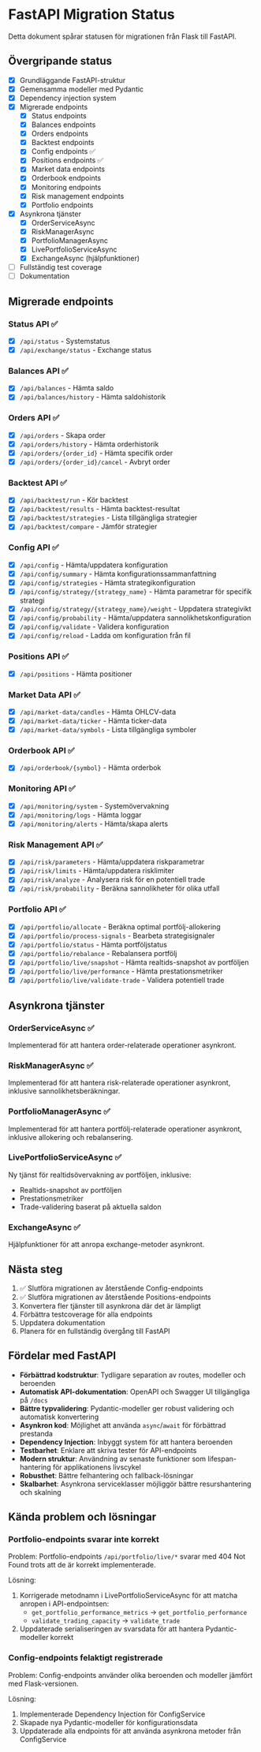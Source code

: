# FastAPI Migration Status

Detta dokument spårar statusen för migrationen från Flask till FastAPI.

## Övergripande status

- [x] Grundläggande FastAPI-struktur
- [x] Gemensamma modeller med Pydantic
- [x] Dependency injection system
- [x] Migrerade endpoints
  - [x] Status endpoints
  - [x] Balances endpoints
  - [x] Orders endpoints
  - [x] Backtest endpoints
  - [x] Config endpoints ✅
  - [x] Positions endpoints ✅
  - [x] Market data endpoints
  - [x] Orderbook endpoints
  - [x] Monitoring endpoints
  - [x] Risk management endpoints
  - [x] Portfolio endpoints
- [x] Asynkrona tjänster
  - [x] OrderServiceAsync
  - [x] RiskManagerAsync
  - [x] PortfolioManagerAsync
  - [x] LivePortfolioServiceAsync
  - [x] ExchangeAsync (hjälpfunktioner)
- [ ] Fullständig test coverage
- [ ] Dokumentation

## Migrerade endpoints

### Status API ✅

- [x] `/api/status` - Systemstatus
- [x] `/api/exchange/status` - Exchange status

### Balances API ✅

- [x] `/api/balances` - Hämta saldo
- [x] `/api/balances/history` - Hämta saldohistorik

### Orders API ✅

- [x] `/api/orders` - Skapa order
- [x] `/api/orders/history` - Hämta orderhistorik
- [x] `/api/orders/{order_id}` - Hämta specifik order
- [x] `/api/orders/{order_id}/cancel` - Avbryt order

### Backtest API ✅

- [x] `/api/backtest/run` - Kör backtest
- [x] `/api/backtest/results` - Hämta backtest-resultat
- [x] `/api/backtest/strategies` - Lista tillgängliga strategier
- [x] `/api/backtest/compare` - Jämför strategier

### Config API ✅

- [x] `/api/config` - Hämta/uppdatera konfiguration
- [x] `/api/config/summary` - Hämta konfigurationssammanfattning
- [x] `/api/config/strategies` - Hämta strategikonfiguration
- [x] `/api/config/strategy/{strategy_name}` - Hämta parametrar för specifik strategi
- [x] `/api/config/strategy/{strategy_name}/weight` - Uppdatera strategivikt
- [x] `/api/config/probability` - Hämta/uppdatera sannolikhetskonfiguration
- [x] `/api/config/validate` - Validera konfiguration
- [x] `/api/config/reload` - Ladda om konfiguration från fil

### Positions API ✅

- [x] `/api/positions` - Hämta positioner

### Market Data API ✅

- [x] `/api/market-data/candles` - Hämta OHLCV-data
- [x] `/api/market-data/ticker` - Hämta ticker-data
- [x] `/api/market-data/symbols` - Lista tillgängliga symboler

### Orderbook API ✅

- [x] `/api/orderbook/{symbol}` - Hämta orderbok

### Monitoring API ✅

- [x] `/api/monitoring/system` - Systemövervakning
- [x] `/api/monitoring/logs` - Hämta loggar
- [x] `/api/monitoring/alerts` - Hämta/skapa alerts

### Risk Management API ✅

- [x] `/api/risk/parameters` - Hämta/uppdatera riskparametrar
- [x] `/api/risk/limits` - Hämta/uppdatera risklimiter
- [x] `/api/risk/analyze` - Analysera risk för en potentiell trade
- [x] `/api/risk/probability` - Beräkna sannolikheter för olika utfall

### Portfolio API ✅

- [x] `/api/portfolio/allocate` - Beräkna optimal portfölj-allokering
- [x] `/api/portfolio/process-signals` - Bearbeta strategisignaler
- [x] `/api/portfolio/status` - Hämta portföljstatus
- [x] `/api/portfolio/rebalance` - Rebalansera portfölj
- [x] `/api/portfolio/live/snapshot` - Hämta realtids-snapshot av portföljen
- [x] `/api/portfolio/live/performance` - Hämta prestationsmetriker
- [x] `/api/portfolio/live/validate-trade` - Validera potentiell trade

## Asynkrona tjänster

### OrderServiceAsync ✅

Implementerad för att hantera order-relaterade operationer asynkront.

### RiskManagerAsync ✅

Implementerad för att hantera risk-relaterade operationer asynkront, inklusive sannolikhetsberäkningar.

### PortfolioManagerAsync ✅

Implementerad för att hantera portfölj-relaterade operationer asynkront, inklusive allokering och rebalansering.

### LivePortfolioServiceAsync ✅

Ny tjänst för realtidsövervakning av portföljen, inklusive:
- Realtids-snapshot av portföljen
- Prestationsmetriker
- Trade-validering baserat på aktuella saldon

### ExchangeAsync ✅

Hjälpfunktioner för att anropa exchange-metoder asynkront.

## Nästa steg

1. ✅ Slutföra migrationen av återstående Config-endpoints
2. ✅ Slutföra migrationen av återstående Positions-endpoints
3. Konvertera fler tjänster till asynkrona där det är lämpligt
4. Förbättra testcoverage för alla endpoints
5. Uppdatera dokumentation
6. Planera för en fullständig övergång till FastAPI

## Fördelar med FastAPI

- **Förbättrad kodstruktur**: Tydligare separation av routes, modeller och beroenden
- **Automatisk API-dokumentation**: OpenAPI och Swagger UI tillgängliga på `/docs`
- **Bättre typvalidering**: Pydantic-modeller ger robust validering och automatisk konvertering
- **Asynkron kod**: Möjlighet att använda `async`/`await` för förbättrad prestanda
- **Dependency Injection**: Inbyggt system för att hantera beroenden
- **Testbarhet**: Enklare att skriva tester för API-endpoints
- **Modern struktur**: Användning av senaste funktioner som lifespan-hantering för applikationens livscykel
- **Robusthet**: Bättre felhantering och fallback-lösningar 
- **Skalbarhet**: Asynkrona serviceklasser möjliggör bättre resurshantering och skalning 

## Kända problem och lösningar

### Portfolio-endpoints svarar inte korrekt

Problem: Portfolio-endpoints `/api/portfolio/live/*` svarar med 404 Not Found trots att de är korrekt implementerade.

Lösning:
1. Korrigerade metodnamn i LivePortfolioServiceAsync för att matcha anropen i API-endpointsen:
   - `get_portfolio_performance_metrics` → `get_portfolio_performance`
   - `validate_trading_capacity` → `validate_trade`
2. Uppdaterade serialiseringen av svarsdata för att hantera Pydantic-modeller korrekt

### Config-endpoints felaktigt registrerade

Problem: Config-endpoints använder olika beroenden och modeller jämfört med Flask-versionen.

Lösning:
1. Implementerade Dependency Injection för ConfigService
2. Skapade nya Pydantic-modeller för konfigurationsdata
3. Uppdaterade alla endpoints för att använda asynkrona metoder från ConfigService 